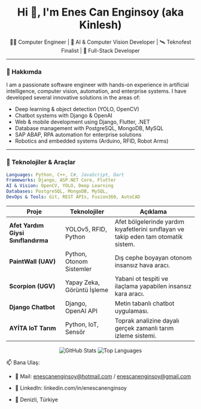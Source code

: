 <h1 align="center">Hi 👋, I'm Enes Can Enginsoy (aka Kinlesh)</h1>

<p align="center">
  👨‍💻 Computer Engineer | 🧠 AI & Computer Vision Developer | 🛰️ Teknofest Finalist | 🔧 Full-Stack Developer
</p>

---

### 🧠 Hakkımda

I am a passionate software engineer with hands-on experience in artificial intelligence, computer vision, automation, and enterprise systems. I have developed several innovative solutions in the areas of:

- Deep learning & object detection (YOLO, OpenCV)
- Chatbot systems with Django & OpenAI
- Web & mobile development using Django, Flutter, .NET
- Database management with PostgreSQL, MongoDB, MySQL
- SAP ABAP, RPA automation for enterprise solutions
- Robotics and embedded systems (Arduino, RFID, Robot Arms)

---

### 🚀 Teknolojiler & Araçlar

```yaml
Languages: Python, C++, C#, JavaScript, Dart
Frameworks: Django, ASP.NET Core, Flutter
AI & Vision: OpenCV, YOLO, Deep Learning
Databases: PostgreSQL, MongoDB, MySQL,
DevOps & Tools: Git, REST APIs, Fusion360, AutoCAD
```

| Proje                               | Teknolojiler               | Açıklama                                                                             |
| ----------------------------------- | -------------------------- | ------------------------------------------------------------------------------------ |
| **Afet Yardım Giysi Sınıflandırma** | YOLOv5, RFID, Python       | Afet bölgelerinde yardım kıyafetlerini sınıflayan ve takip eden tam otomatik sistem. |
| **PaintWall (UAV)**                 | Python, Otonom Sistemler   | Dış cephe boyayan otonom insansız hava aracı.                                        |
| **Scorpion (UGV)**                  | Yapay Zeka, Görüntü İşleme | Yabani ot tespiti ve ilaçlama yapabilen insansız kara aracı.                         |
| **Django Chatbot**                  | Django, OpenAI API         | Metin tabanlı chatbot uygulaması.                                                    |
| **AYİTA IoT Tarım**                 | Python, IoT, Sensör        | Toprak analizine dayalı gerçek zamanlı tarım izleme sistemi.                         |

<p align="center"> <img src="https://github-readme-stats.vercel.app/api?username=Kinlesh&show_icons=true&theme=tokyonight" alt="GitHub Stats" /> <img src="https://github-readme-stats.vercel.app/api/top-langs/?username=Kinlesh&layout=compact&theme=tokyonight" alt="Top Languages" /> </p>

📫 Bana Ulaş:
- 📧 Mail: enescanenginsoy@hotmail.com / enescanenginsoy@gmail.com
- 💼 LinkedIn: linkedin.com/in/enescanenginsoy

- 📍 Denizli, Türkiye
